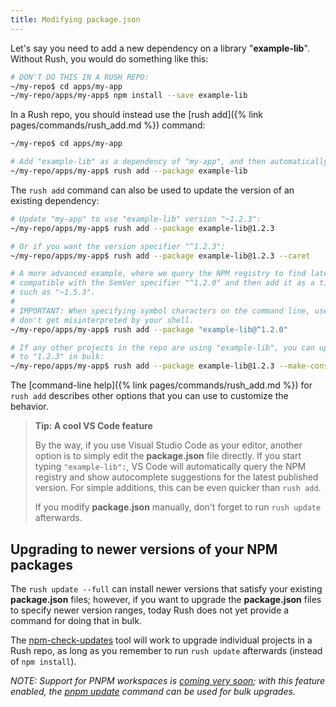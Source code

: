 ```yaml
---
title: Modifying package.json
---
```


Let's say you need to add a new dependency on a library "**example-lib**".  Without Rush, you would do something like this:

```sh
# DON'T DO THIS IN A RUSH REPO:
~/my-repo$ cd apps/my-app
~/my-repo/apps/my-app$ npm install --save example-lib
```

In a Rush repo, you should instead use the [rush add]({% link pages/commands/rush_add.md %}) command:

```sh
~/my-repo$ cd apps/my-app

# Add "example-lib" as a dependency of "my-app", and then automatically run "rush update":
~/my-repo/apps/my-app$ rush add --package example-lib
```

The `rush add` command can also be used to update the version of an existing dependency:

```sh
# Update "my-app" to use "example-lib" version "~1.2.3":
~/my-repo/apps/my-app$ rush add --package example-lib@1.2.3

# Or if you want the version specifier "^1.2.3":
~/my-repo/apps/my-app$ rush add --package example-lib@1.2.3 --caret

# A more advanced example, where we query the NPM registry to find latest version that is
# compatible with the SemVer specifier "^1.2.0" and then add it as a tilde dependency
# such as "~1.5.3".
#
# IMPORTANT: When specifying symbol characters on the command line, use quotes so they
# don't get misinterpreted by your shell.
~/my-repo/apps/my-app$ rush add --package "example-lib@^1.2.0"

# If any other projects in the repo are using "example-lib", you can update them all
# to "1.2.3" in bulk:
~/my-repo/apps/my-app$ rush add --package example-lib@1.2.3 --make-consistent

```

The [command-line help]({% link pages/commands/rush_add.md %}) for `rush add` describes other options that you can use to customize the behavior.


> **Tip: A cool VS Code feature**
>
> By the way, if you use Visual Studio Code as your editor, another option is to simply edit the **package.json** file directly. If you start typing `"example-lib":`, VS Code will automatically query the NPM registry and show autocomplete suggestions for the latest published version.  For simple additions, this can be even quicker than `rush add`.
>
> If you modify **package.json** manually, don't forget to run `rush update` afterwards.


## Upgrading to newer versions of your NPM packages

The `rush update --full` can install newer versions that satisfy your existing **package.json** files; however, if you want to upgrade the **package.json** files to specify newer version ranges, today Rush does not yet provide a command for doing that in bulk.

The [npm-check-updates](https://www.npmjs.com/package/npm-check-updates) tool will work to upgrade individual projects in a Rush repo, as long as you remember to run `rush update` afterwards (instead of `npm install`).

*NOTE: Support for PNPM workspaces is [coming very soon](https://github.com/microsoft/rushstack/pull/1938); with this feature enabled, the [pnpm update](https://pnpm.js.org/en/cli/update) command can be used for bulk upgrades.*
